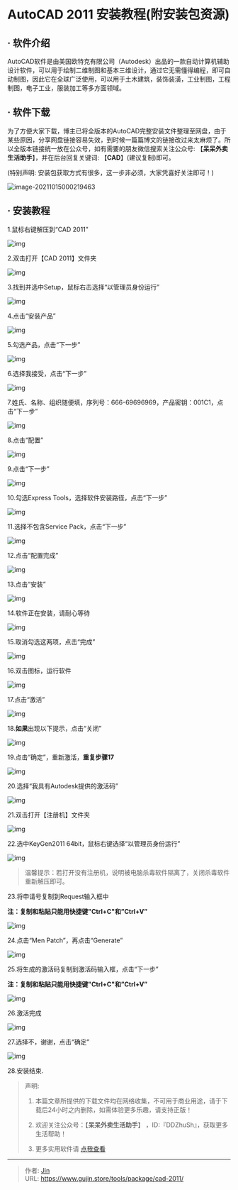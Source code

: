# AutoCAD 2011 安装教程(附安装包资源)


## · 软件介绍
AutoCAD软件是由美国欧特克有限公司（Autodesk）出品的一款自动计算机辅助设计软件，可以用于绘制二维制图和基本三维设计，通过它无需懂得编程，即可自动制图，因此它在全球广泛使用，可以用于土木建筑，装饰装潢，工业制图，工程制图，电子工业，服装加工等多方面领域。

## · 软件下载
为了方便大家下载，博主已将全版本的AutoCAD完整安装文件整理至网盘，由于某些原因，分享网盘链接容易失效，到时候一篇篇博文的链接改过来太麻烦了。所以全版本链接统一放在公众号，如有需要的朋友微信搜索关注公众号: 【**呆呆外卖生活助手**】，并在后台回复关键词: 【**CAD**】(建议复制)即可。

(特别声明: 安装包获取方式有很多，这一步非必须，大家凭喜好关注即可！)

![image-20211015000219463](https://img.gujin.store/img/image-20211015000219463.png)

## · 安装教程

1.鼠标右键解压到“CAD 2011”

![img](https://img.gujin.store/img/v2-a913575eb64e086eb9a95aeb10eebc8c_720w.png)



2.双击打开【CAD 2011】文件夹

![img](https://img.gujin.store/img/v2-09ff91bb566beef7836dd82e814a3053_720w.png)



3.找到并选中Setup，鼠标右击选择“以管理员身份运行”

![img](https://img.gujin.store/img/v2-9c9f2b945402da8397167bdece5b9576_720w.png)



4.点击“安装产品”

![img](https://img.gujin.store/img/v2-2e5b0c88f39d4cce60a2c5f16654517a_720w.png)



5.勾选产品，点击“下一步”

![img](https://img.gujin.store/img/v2-a28a9d570ccf3d8d48c374d510a4780b_720w.png)



6.选择我接受，点击“下一步”

![img](https://img.gujin.store/img/v2-4ed31e79ccc215c2c20f3b8541584206_720w.png)



7.姓氏、名称、组织随便填，序列号：666-69696969，产品密钥：001C1，点击“下一步”

![img](https://img.gujin.store/img/v2-f33236e61fbc18bf62908b11b5039745_720w.png)



8.点击“配置”

![img](https://img.gujin.store/img/v2-c617603689704f050bc8632cfa0cf27e_720w.png)



9.点击“下一步”

![img](https://img.gujin.store/img/v2-dd9abeb4e79a8f2775b57696bc8e3102_720w.png)



10.勾选Express Tools，选择软件安装路径，点击“下一步”

![img](https://img.gujin.store/img/v2-3cbf191bdca5a6e8a2f3fe2892c4effd_720w.png)



11.选择不包含Service Pack，点击“下一步”

![img](https://img.gujin.store/img/v2-f3b789c469cf162cf5467d9acbfdc35c_720w.png)



12.点击“配置完成”

![img](https://img.gujin.store/img/v2-5189c7463112549a51e452e8bf11e7ad_720w.png)



13.点击“安装”

![img](https://img.gujin.store/img/v2-686af889e12c3e59926fb6682feef8ff_720w.png)



14.软件正在安装，请耐心等待

![img](https://img.gujin.store/img/v2-0010735cf06b4bb004168c6ad3e46fd7_720w.png)



15.取消勾选这两项，点击“完成”

![img](https://img.gujin.store/img/v2-92bba94cb7b4428863e010d3a5bd0295_720w.png)



16.双击图标，运行软件

![img](https://img.gujin.store/img/v2-9c6245e33df506507b2ba3234634cc92_720w.png)



17.点击“激活”

![img](https://img.gujin.store/img/v2-dae69329afc4db6cc56911d2ddf9479e_720w.png)

18.**如果**出现以下提示，点击“关闭”

![img](https://img.gujin.store/img/v2-1a2889052749f16a6d3ca6427e10a31e_720w.png)

19.点击“确定”，重新激活，**重复步骤17**

![img](https://img.gujin.store/img/v2-8dd3304c2aebfb7920ae8e67502063cf_720w.png)



20.选择“我具有Autodesk提供的激活码”

![img](https://img.gujin.store/img/v2-c0292bdcb8b67b7244b740074bd359df_720w.png)

21.双击打开【注册机】文件夹

![img](https://img.gujin.store/img/v2-816190617d1dd6fd1782fe0e7d9b923c_720w.png)

22.选中KeyGen2011 64bit，鼠标右键选择“以管理员身份运行”

![img](https://img.gujin.store/img/v2-bca2d4dbc32e63a6c75357cc7158b1a7_720w.png)

> 温馨提示：若打开没有注册机，说明被电脑杀毒软件隔离了，关闭杀毒软件重新解压即可。

23.将申请号复制到Request输入框中

**注：复制和粘贴只能用快捷键"Ctrl+C"和”Ctrl+V”**

![img](https://img.gujin.store/img/v2-e43d25b97effb484ea90340aa9142c1e_720w.png)

24.点击“Men Patch”，再点击“Generate”

![img](https://img.gujin.store/img/v2-d76b5094420b12769102ee9372b0babd_720w.png)

25.将生成的激活码复制到激活码输入框，点击“下一步”

**注：复制和粘贴只能用快捷键"Ctrl+C"和”Ctrl+V”**

![img](https://img.gujin.store/img/v2-18f0373b4e099d6aabb5b71df4d09ee5_720w.png)

26.激活完成

![img](https://img.gujin.store/img/v2-dac8bf9943a183e9724daa2c0847f6b4_720w.png)

27.选择不，谢谢，点击“确定”

![img](https://img.gujin.store/img/v2-f4454abef8954682a3d80d4cf64d1686_720w.png)

28.安装结束.




> 声明: 
>
> 1. 本篇文章所提供的下载文件均在网络收集，不可用于商业用途，请于下载后24小时之内删除，如需体验更多乐趣，请支持正版！
>
> 2. 欢迎关注公众号：【**呆呆外卖生活助手**】 ，ID:『DDZhuSh』，获取更多生活帮助！
>
> 3. 更多实用软件请  [点我查看](/tools)


---

> 作者: [Jin](https://img.gujin.store/img/favicon.ico)  
> URL: https://www.gujin.store/tools/package/cad-2011/  

